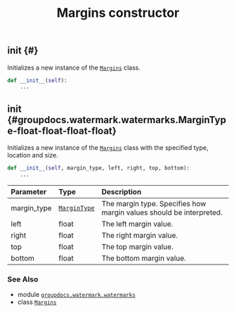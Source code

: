 ﻿---
title: Margins constructor
second_title: GroupDocs.Watermark for Python via .NET API References
description: 
type: docs
url: /python-net/groupdocs.watermark.watermarks/margins/__init__/
is_root: false
weight: 10
---

## __init__ {#}

Initializes a new instance of the [`Margins`](/watermark/python-net/groupdocs.watermark.watermarks/margins) class.



```python
def __init__(self):
    ...
```




## __init__ {#groupdocs.watermark.watermarks.MarginType-float-float-float-float}

Initializes a new instance of the [`Margins`](/watermark/python-net/groupdocs.watermark.watermarks/margins) class with the specified type, location and size.



```python
def __init__(self, margin_type, left, right, top, bottom):
    ...
```


| Parameter | Type | Description |
| :- | :- | :- |
| margin_type | [`MarginType`](/watermark/python-net/groupdocs.watermark.watermarks/margintype) | The margin type. Specifies how margin values should be interpreted. |
| left | float | The left margin value. |
| right | float | The right margin value. |
| top | float | The top margin value. |
| bottom | float | The bottom margin value. |



### See Also
* module [`groupdocs.watermark.watermarks`](../../)
* class [`Margins`](/watermark/python-net/groupdocs.watermark.watermarks/margins)
